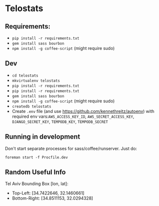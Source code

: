 # Telostats

## Requirements:

- `pip install -r requirements.txt`
- `gem install sass bourbon`
- `npm install -g coffee-script` (might require sudo)

## Dev

- `cd telostats`
- `mkvirtualenv telostats`
- `pip install -r requirements.txt`
- `pip install -r requirements.txt`
- `gem install sass bourbon`
- `npm install -g coffee-script` (might require sudo)
- `createdb telostats`
- Create `.env` file (and use https://github.com/kennethreitz/autoenv) with required env vars:`AWS_ACCESS_KEY_ID`, `AWS_SECRET_ACCESS_KEY`, `DJANGO_SECRET_KEY`, `TEMPODB_KEY`, `TEMPODB_SECRET`


## Running in development

Don't start separate processes for sass/coffee/runserver. Just do:

    foreman start -f Procfile.dev


## Random Useful Info

Tel Aviv Bounding Box [lon, lat]:
* Top-Left: [34.7422646, 32.1460661]
* Bottom-Right: [34.8511153, 32.0294328]